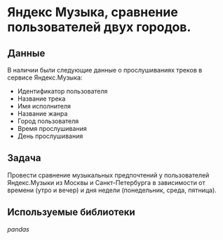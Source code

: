# Яндекс Музыка, сравнение пользователей двух городов. 


## Данные

В наличии были следующие данные о прослушиваниях треков в сервисе Яндекс.Музыка:
- Идентификатор пользователя
- Название трека
- Имя исполнителя
- Название жанра
- Город пользователя
- Время прослушивания
- День прослушивания

## Задача

Провести сравнение музыкальных предпочтений у пользователей Яндекс.Музыки из Москвы и Санкт-Петербурга в зависимости от времени (утро и вечер) и дня недели (понедельник, среда, пятница).

## Используемые библиотеки
*pandas*